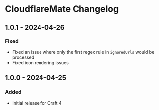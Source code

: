 # CloudflareMate Changelog

## 1.0.1 - 2024-04-26
### Fixed
- Fixed an issue where only the first regex rule in `ignoredUrls` would be processed
- Fixed icon rendering issues

## 1.0.0 - 2024-04-25
### Added
- Initial release for Craft 4  
